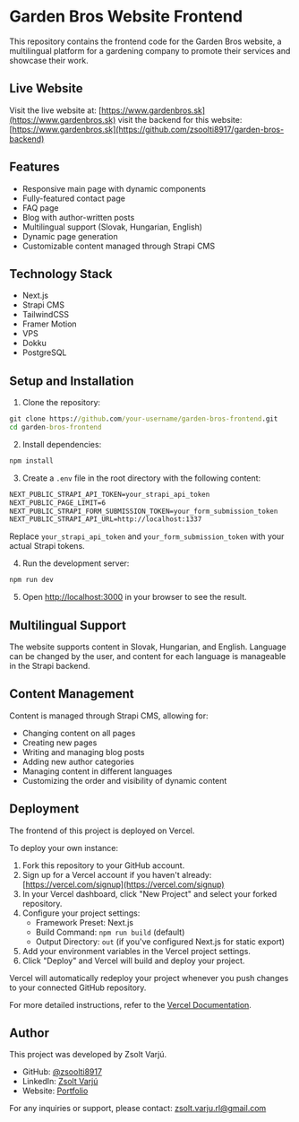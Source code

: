 # Garden Bros Website Frontend

This repository contains the frontend code for the Garden Bros website, a multilingual platform for a gardening company to promote their services and showcase their work.

## Live Website

Visit the live website at: [https://www.gardenbros.sk](https://www.gardenbros.sk)
visit the backend for this website: [https://www.gardenbros.sk](https://github.com/zsoolti8917/garden-bros-backend)

## Features

- Responsive main page with dynamic components
- Fully-featured contact page
- FAQ page
- Blog with author-written posts
- Multilingual support (Slovak, Hungarian, English)
- Dynamic page generation
- Customizable content managed through Strapi CMS

## Technology Stack

- Next.js
- Strapi CMS
- TailwindCSS
- Framer Motion
- VPS
- Dokku
- PostgreSQL

## Setup and Installation

1. Clone the repository:
``` cmd
git clone https://github.com/your-username/garden-bros-frontend.git
cd garden-bros-frontend
```

2. Install dependencies:
``` cmd
npm install
```

3. Create a `.env` file in the root directory with the following content:
``` cmd
NEXT_PUBLIC_STRAPI_API_TOKEN=your_strapi_api_token
NEXT_PUBLIC_PAGE_LIMIT=6
NEXT_PUBLIC_STRAPI_FORM_SUBMISSION_TOKEN=your_form_submission_token
NEXT_PUBLIC_STRAPI_API_URL=http://localhost:1337
```
Replace `your_strapi_api_token` and `your_form_submission_token` with your actual Strapi tokens.

4. Run the development server:
``` cmd
npm run dev
```

5. Open [http://localhost:3000](http://localhost:3000) in your browser to see the result.

## Multilingual Support

The website supports content in Slovak, Hungarian, and English. Language can be changed by the user, and content for each language is manageable in the Strapi backend.

## Content Management

Content is managed through Strapi CMS, allowing for:
- Changing content on all pages
- Creating new pages
- Writing and managing blog posts
- Adding new author categories
- Managing content in different languages
- Customizing the order and visibility of dynamic content

## Deployment

The frontend of this project is deployed on Vercel.

To deploy your own instance:

1. Fork this repository to your GitHub account.
2. Sign up for a Vercel account if you haven't already: [https://vercel.com/signup](https://vercel.com/signup)
3. In your Vercel dashboard, click "New Project" and select your forked repository.
4. Configure your project settings:
   - Framework Preset: Next.js
   - Build Command: `npm run build` (default)
   - Output Directory: `out` (if you've configured Next.js for static export)
5. Add your environment variables in the Vercel project settings.
6. Click "Deploy" and Vercel will build and deploy your project.

Vercel will automatically redeploy your project whenever you push changes to your connected GitHub repository.

For more detailed instructions, refer to the [Vercel Documentation](https://vercel.com/docs).

## Author

This project was developed by Zsolt Varjú.

- GitHub: [@zsoolti8917](https://github.com/zsoolti8917)
- LinkedIn: [Zsolt Varjú](https://www.linkedin.com/in/zsoltvarju/)
- Website: [Portfolio](https://www.zsoltvarju.com)

For any inquiries or support, please contact: zsolt.varju.rl@gmail.com
